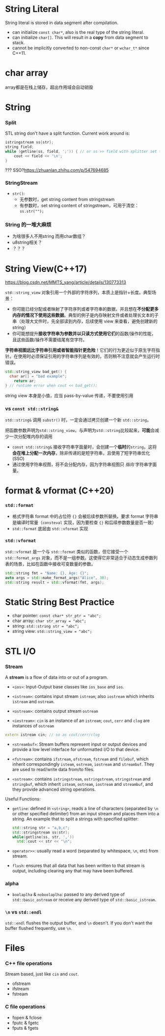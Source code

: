 # String Literal

String literal is stored in data segment after compilation. 

- can initialize `const char*`, also is the real type of the string literal.
- can initialize `char[]`. This will result in a **copy** from data segment to stack.
- cannot be implicitly converted to non-const `char*` or `wchar_t*` since C++11.



# char array

array都是在栈上储存，超出作用域会自动销毁



# String

### Split

STL string don't have a split function. Current work around is:

```c++
istringstream ss{str};
string field;
while (getline(ss, field, ';')) { // or ss >> field with splitter set to ' '
    cout << field << '\n';
}
```

??? SSO?https://zhuanlan.zhihu.com/p/547694685

### StringStream

- `str()`: 
  - 无参数时，get string content from stringstream
  - 有参数时，set string content of stringstream，可用于清空：`ss.str("");`

### String 的一堆大麻烦

- 为啥很多人不用string 而用char数组？
- u8string相关？
- ？？？



# String View(C++17)

https://blog.csdn.net/MMTS_yang/article/details/130773313

`std::string_view` 对象引用一个外部的字符序列，本质上是指针+长度。典型场景：

- 你可能已经分配或者映射了字符序列或者字符串的数据，并且想在**不分配更多内存的情况下使用这些数据**。典型的例子是内存映射文件或者处理长文本的子串（处理大文件时，先全部读到内存，后续使用 view 来查看，避免创建新的 string）
- 你可能想提升**接收字符串为参数并以只读方式使用它们**的函数/操作的性能，且这些函数/操作不需要结尾有空字符。

**字符串视图远比字符串引用或者智能指针更危险**！它们的行为更近似于原生字符指针。在使用时必须保证引用的字符串序列是有效的，否则稍不注意就会产生运行时错误。

```c++
std::string_view bad_get() {
  char ar[] = "bad example";
	return ar;
} // runtime error when cout << bad_get();
```

string view 本身是小值，应当 pass-by-value 传递，不要使用引用

### vs `const std::string&`

`std::string&` 调用 `substr()` 时，一定会通过拷贝创建一个新 `std::string`。

把函数参数声明为`std::string_view`，与声明为`std::string`比较起来，**可能**会减少一次分配堆内存的调用

- `const std::string&` 接收字符串字面量时，会创建一个**临时**的`string`，这将**会在堆上分配一次内存**，除非传递的是短字符串，且使用了短字符串优化(SSO)
- 通过使用字符串视图，将不会分配内存，因为字符串视图只 *指向* 字符串字面量。





# format & vformat (C++20)

### `std::format`

- 格式字符串 format 中的占位符 `{}` 会被后续参数所替换。要求 format 字符串是编译时常量（`consteval` 实现，因为要检查 `{}` 和后续参数数量是否一致）
- `std::format` 底层由 `std::vformat` 实现

### `std::vformat`

`std::vformat` 是一个与 `std::format` 类似的函数，但它接受一个 `std::format_args` 对象，而不是一组参数。这使得它非常适合于动态生成参数列表的场景，比如在函数中接收可变数量的参数。

```c++
std::string fmt = "Name: {}, Age: {}";
auto args = std::make_format_args("Alice", 30);
std::string result = std::vformat(fmt, args);
```



# Static String Best Practice

- char pointer: `const char* str_ptr = "abc";`
- char array: `char str_array = "abc";`
- string: `std::string str = "abc";`
- string view: `std::string_view = "abc";`





# STL I/O

### Stream

A **stream** is a flow of data into or out of a program.

- `<ios>`: Input-Output base classes like `ios_base` and `ios`.

- `<istream>`: contains input stream `istream`; also `iostream` which inherits `istream` and `ostream`.

- `<ostream>`: contains output stream `ostream`

- `<iostream>`: `cin` is an instance of an `istream`; `cout`, `cerr` and `clog` are instances of `ostream`

 ```c++
extern istream cin; // so as cout/cerr/clog
 ```

- `<streambuf>`: Stream buffers represent input or output devices and provide a low level interface for unformatted I/O to that device.

- `<fstream>`: contains `ifstream`, `ofstream`, `fstream` and `filebuf`, which inherit correspondingly `isteam`, `ostream`, `iostream` and `streambuf`. They are used to read/write data from/to files.

- `<sstream>`: contains `istringstream`, `ostringstream`, `stringstream` and `stringbuf`, which inherit `isteam`, `ostream`, `iostream` and `streambuf`, and they provide advanced string operations.

Useful Functions: 

- `getline`: defined in `<string>`, reads a line of characters (separated by `\n` or other specified delimiter) from an input stream and places them into a string. An example that to split a strings with specified splitter:

  ```c++
  std::string str = "a,b,c";
  std::stringstream ss(str);
  while(getline(ss, str, ','))
  	std::cout << str << "\n";
  ```

- `operator>>`: usually read a word (separated by whitespace, `\n`, etc) from stream.

- `flush`: ensures that all data that has been written to that stream is output, including clearing any that may have been buffered.

### alpha

- `boolaplha` & `noboolaplha`: passed to any derived type of `std::basic_ostream` or receive any derived type of `std::basic_istream`. 

### `\n` vs `std::endl`

`std::endl` flushes the output buffer, and `\n` doesn't. If you don't want the buffer flushed frequently, use `\n`.



# Files

### C++ file operations

Stream based, just like `cin` and `cout`.

- ofstream
- ifstream
- fstream

### C file operations

- fopen & fclose
- fputc & fgetc
- fputs & fgets